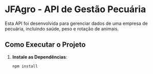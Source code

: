 # JFAgro - API de Gestão Pecuária

Esta API foi desenvolvida para gerenciar dados de uma empresa de pecuária, incluindo saúde, peso e rotação de animais.

## Como Executar o Projeto

1. **Instale as Dependências**:
   ```bash
   npm install